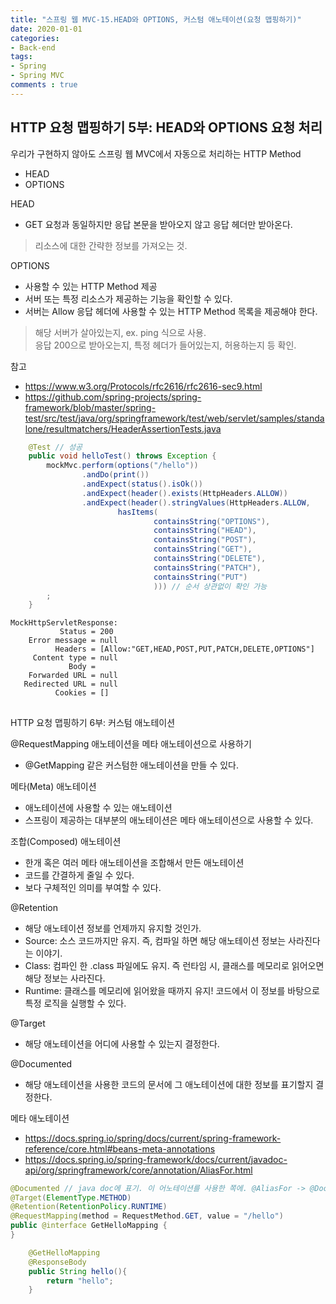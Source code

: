 ```yaml
---  
title: "스프링 웹 MVC-15.HEAD와 OPTIONS, 커스텀 애노테이션(요청 맵핑하기)"
date: 2020-01-01
categories: 
- Back-end
tags:
- Spring 
- Spring MVC
comments : true
---
```


## HTTP 요청 맵핑하기 5부: HEAD와 OPTIONS 요청 처리
우리가 구현하지 않아도 스프링 웹 MVC에서 자동으로 처리하는 HTTP Method
- HEAD
- OPTIONS

HEAD
- GET 요청과 동일하지만 응답 본문을 받아오지 않고 응답 헤더만 받아온다.
> 리소스에 대한 간략한 정보를 가져오는 것. 


OPTIONS
- 사용할 수 있는 HTTP Method 제공
- 서버 또는 특정 리소스가 제공하는 기능을 확인할 수 있다. 
- 서버는 Allow 응답 헤더에 사용할 수 있는 HTTP Method 목록을 제공해야 한다.
> 해당 서버가 살아있는지, ex. ping 식으로 사용.           
응답 200으로 받아오는지, 특정 헤더가 들어있는지, 허용하는지 등 확인.


참고
- https://www.w3.org/Protocols/rfc2616/rfc2616-sec9.html
- https://github.com/spring-projects/spring-framework/blob/master/spring-test/src/test/java/org/springframework/test/web/servlet/samples/standalone/resultmatchers/HeaderAssertionTests.java

~~~java
    @Test // 성공
    public void helloTest() throws Exception {
        mockMvc.perform(options("/hello"))
                .andDo(print())
                .andExpect(status().isOk())
                .andExpect(header().exists(HttpHeaders.ALLOW))
                .andExpect(header().stringValues(HttpHeaders.ALLOW,
                        hasItems(
                                containsString("OPTIONS"),
                                containsString("HEAD"),
                                containsString("POST"),
                                containsString("GET"),
                                containsString("DELETE"),
                                containsString("PATCH"),
                                containsString("PUT")
                                ))) // 순서 상관없이 확인 가능
        ;
    }
~~~    

~~~
MockHttpServletResponse:
           Status = 200
    Error message = null
          Headers = [Allow:"GET,HEAD,POST,PUT,PATCH,DELETE,OPTIONS"]
     Content type = null
             Body = 
    Forwarded URL = null
   Redirected URL = null
          Cookies = []

~~~

## 
HTTP 요청 맵핑하기 6부: 커스텀 애노테이션

@RequestMapping 애노테이션을 메타 애노테이션으로 사용하기
- @GetMapping 같은 커스텀한 애노테이션을 만들 수 있다.

메타(Meta) 애노테이션
- 애노테이션에 사용할 수 있는 애노테이션
- 스프링이 제공하는 대부분의 애노테이션은 메타 애노테이션으로 사용할 수 있다.

조합(Composed) 애노테이션
- 한개 혹은 여러 메타 애노테이션을 조합해서 만든 애노테이션
- 코드를 간결하게 줄일 수 있다.
- 보다 구체적인 의미를 부여할 수 있다.

@Retention
- 해당 애노테이션 정보를 언제까지 유지할 것인가.
- Source: 소스 코드까지만 유지. 즉, 컴파일 하면 해당 애노테이션 정보는 사라진다는 이야기.
- Class: 컴파인 한 .class 파일에도 유지. 즉 런타임 시, 클래스를 메모리로 읽어오면 해당 정보는 사라진다.
- Runtime: 클래스를 메모리에 읽어왔을 때까지 유지! 코드에서 이 정보를 바탕으로 특정 로직을 실행할 수 있다.

@Target
- 해당 애노테이션을 어디에 사용할 수 있는지 결정한다.

@Documented
- 해당 애노테이션을 사용한 코드의 문서에 그 애노테이션에 대한 정보를 표기할지 결정한다.

메타 애노테이션
- https://docs.spring.io/spring/docs/current/spring-framework-reference/core.html#beans-meta-annotations
- https://docs.spring.io/spring-framework/docs/current/javadoc-api/org/springframework/core/annotation/AliasFor.html

~~~java
@Documented // java doc에 표기. 이 어노테이션를 사용한 쪽에. @AliasFor -> @Documented 받는다.
@Target(ElementType.METHOD)
@Retention(RetentionPolicy.RUNTIME)
@RequestMapping(method = RequestMethod.GET, value = "/hello")
public @interface GetHelloMapping {
}
~~~

~~~java
    @GetHelloMapping
    @ResponseBody
    public String hello(){
        return "hello";
    }
~~~
